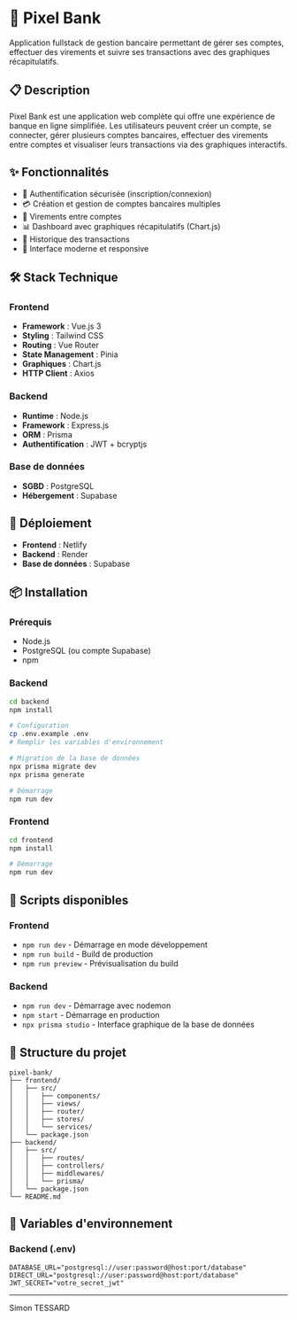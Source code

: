 # 🏦 Pixel Bank

Application fullstack de gestion bancaire permettant de gérer ses comptes, effectuer des virements et suivre ses transactions avec des graphiques récapitulatifs.

## 📋 Description

Pixel Bank est une application web complète qui offre une expérience de banque en ligne simplifiée. Les utilisateurs peuvent créer un compte, se connecter, gérer plusieurs comptes bancaires, effectuer des virements entre comptes et visualiser leurs transactions via des graphiques interactifs.

## ✨ Fonctionnalités

- 🔐 Authentification sécurisée (inscription/connexion)
- 💳 Création et gestion de comptes bancaires multiples
- 💸 Virements entre comptes
- 📊 Dashboard avec graphiques récapitulatifs (Chart.js)
- 📝 Historique des transactions
- 🎨 Interface moderne et responsive

## 🛠️ Stack Technique

### Frontend
- **Framework** : Vue.js 3
- **Styling** : Tailwind CSS
- **Routing** : Vue Router
- **State Management** : Pinia
- **Graphiques** : Chart.js
- **HTTP Client** : Axios

### Backend
- **Runtime** : Node.js
- **Framework** : Express.js
- **ORM** : Prisma
- **Authentification** : JWT + bcryptjs

### Base de données
- **SGBD** : PostgreSQL
- **Hébergement** : Supabase

## 🚀 Déploiement

- **Frontend** : Netlify
- **Backend** : Render
- **Base de données** : Supabase

## 📦 Installation

### Prérequis
- Node.js
- PostgreSQL (ou compte Supabase)
- npm

### Backend
```bash
cd backend
npm install

# Configuration
cp .env.example .env
# Remplir les variables d'environnement

# Migration de la base de données
npx prisma migrate dev
npx prisma generate

# Démarrage
npm run dev
```

### Frontend
```bash
cd frontend
npm install

# Démarrage
npm run dev
```

## 🔧 Scripts disponibles

### Frontend
- `npm run dev` - Démarrage en mode développement
- `npm run build` - Build de production
- `npm run preview` - Prévisualisation du build

### Backend
- `npm run dev` - Démarrage avec nodemon
- `npm start` - Démarrage en production
- `npx prisma studio` - Interface graphique de la base de données

## 📁 Structure du projet
```
pixel-bank/
├── frontend/
│   ├── src/
│   │   ├── components/
│   │   ├── views/
│   │   ├── router/
│   │   ├── stores/
│   │   └── services/
│   └── package.json
├── backend/
│   ├── src/
│   │   ├── routes/
│   │   ├── controllers/
│   │   ├── middlewares/
│   │   └── prisma/
│   └── package.json
└── README.md
```

## 🔐 Variables d'environnement

### Backend (.env)
```env
DATABASE_URL="postgresql://user:password@host:port/database"
DIRECT_URL="postgresql://user:password@host:port/database"
JWT_SECRET="votre_secret_jwt"
```

---

Simon TESSARD